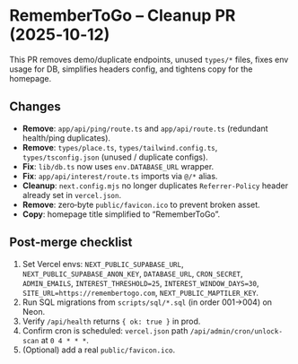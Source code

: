 # RememberToGo – Cleanup PR (2025‑10‑12)

This PR removes demo/duplicate endpoints, unused `types/*` files, fixes env usage for DB, simplifies headers config, and tightens copy for the homepage.

## Changes
- **Remove**: `app/api/ping/route.ts` and `app/api/route.ts` (redundant health/ping duplicates).
- **Remove**: `types/place.ts`, `types/tailwind.config.ts`, `types/tsconfig.json` (unused / duplicate configs).
- **Fix**: `lib/db.ts` now uses `env.DATABASE_URL` wrapper.
- **Fix**: `app/api/interest/route.ts` imports via `@/*` alias.
- **Cleanup**: `next.config.mjs` no longer duplicates `Referrer-Policy` header already set in `vercel.json`.
- **Remove**: zero‑byte `public/favicon.ico` to prevent broken asset.
- **Copy**: homepage title simplified to “RememberToGo”.

## Post‑merge checklist
1. Set Vercel envs: `NEXT_PUBLIC_SUPABASE_URL`, `NEXT_PUBLIC_SUPABASE_ANON_KEY`, `DATABASE_URL`, `CRON_SECRET`, `ADMIN_EMAILS`, `INTEREST_THRESHOLD=25`, `INTEREST_WINDOW_DAYS=30`, `SITE_URL=https://remembertogo.com`, `NEXT_PUBLIC_MAPTILER_KEY`.
2. Run SQL migrations from `scripts/sql/*.sql` (in order 001→004) on Neon.
3. Verify `/api/health` returns `{ ok: true }` in prod.
4. Confirm cron is scheduled: `vercel.json` path `/api/admin/cron/unlock-scan` at `0 4 * * *`.
5. (Optional) add a real `public/favicon.ico`.
